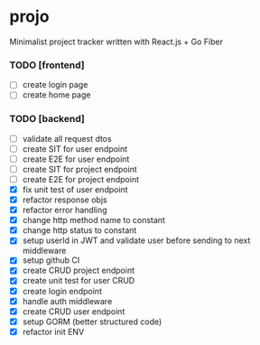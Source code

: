 # projo
Minimalist project tracker written with React.js + Go Fiber

### TODO [frontend]
 - [ ] create login page
 - [ ] create home page
### TODO [backend]
 - [ ] validate all request dtos
 - [ ] create SIT for user endpoint
 - [ ] create E2E for user endpoint
 - [ ] create SIT for project endpoint
 - [ ] create E2E for project endpoint
 - [x] fix unit test of user endpoint
 - [x] refactor response objs
 - [x] refactor error handling
 - [x] change http method name to constant
 - [x] change http status to constant
 - [x] setup userId in JWT and validate user before sending to next middleware
 - [x] setup github CI
 - [x] create CRUD project endpoint
 - [x] create unit test for user CRUD
 - [x] create login endpoint
 - [x] handle auth middleware
 - [x] create CRUD user endpoint
 - [x] setup GORM (better structured code)
 - [x] refactor init ENV
